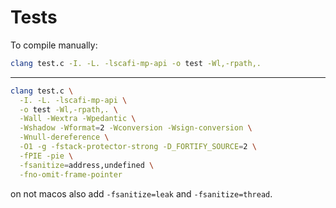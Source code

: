 # Tests

To compile manually:

```bash
clang test.c -I. -L. -lscafi-mp-api -o test -Wl,-rpath,.
```

---

```bash
clang test.c \
  -I. -L. -lscafi-mp-api \
  -o test -Wl,-rpath,. \
  -Wall -Wextra -Wpedantic \
  -Wshadow -Wformat=2 -Wconversion -Wsign-conversion \
  -Wnull-dereference \
  -O1 -g -fstack-protector-strong -D_FORTIFY_SOURCE=2 \
  -fPIE -pie \
  -fsanitize=address,undefined \
  -fno-omit-frame-pointer
```

on not macos also add `-fsanitize=leak` and `-fsanitize=thread`.
